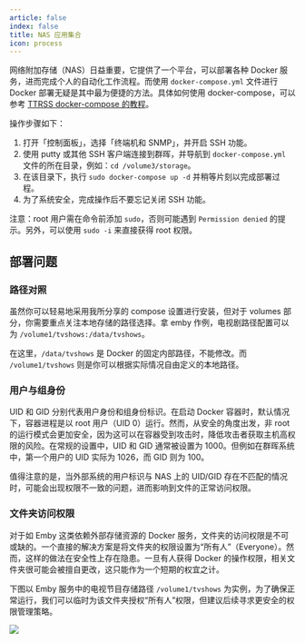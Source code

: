 ```yaml
---
article: false
index: false
title: NAS 应用集合
icon: process
---
```


网络附加存储（NAS）日益重要，它提供了一个平台，可以部署各种 Docker 服务，进而完成个人的自动化工作流程。而使用 `docker-compose.yml` 文件进行 Docker 部署无疑是其中最为便捷的方法。具体如何使用 docker-compose，可以参考 [TTRSS docker-compose 的教程](http://ttrss.henry.wang/zh/#%E9%80%9A%E8%BF%87-docker-compose-%E9%83%A8%E7%BD%B2)。

操作步骤如下：

1. 打开「控制面板」，选择「终端机和 SNMP」，并开启 SSH 功能。
2. 使用 putty 或其他 SSH 客户端连接到群晖，并导航到 `docker-compose.yml` 文件的所在目录，例如：`cd /volume3/storage`。
3. 在该目录下，执行 `sudo docker-compose up -d` 并稍等片刻以完成部署过程。
4. 为了系统安全，完成操作后不要忘记关闭 SSH 功能。

注意：root 用户需在命令前添加 `sudo`，否则可能遇到 `Permission denied` 的提示。另外，可以使用 `sudo -i` 来直接获得 root 权限。

## 部署问题

### 路径对照

虽然你可以轻易地采用我所分享的 compose 设置进行安装，但对于 volumes 部分，你需要重点关注本地存储的路径选择。拿 emby 作例，电视剧路径配置可以为 `/volume1/tvshows:/data/tvshows`。

在这里，`/data/tvshows` 是 Docker 的固定内部路径，不能修改。而 `/volume1/tvshows` 则是你可以根据实际情况自由定义的本地路径。

### 用户与组身份

UID 和 GID 分别代表用户身份和组身份标识。在启动 Docker 容器时，默认情况下，容器进程是以 root 用户（UID 0）运行。然而，从安全的角度出发，非 root 的运行模式会更加安全，因为这可以在容器受到攻击时，降低攻击者获取主机高权限的风险。在常规的设置中，UID 和 GID 通常被设置为 1000。但例如在群晖系统中，第一个用户的 UID 实际为 1026，而 GID 则为 100。

值得注意的是，当外部系统的用户标识与 NAS 上的 UID/GID 存在不匹配的情况时，可能会出现权限不一致的问题，进而影响到文件的正常访问权限。

### 文件夹访问权限

对于如 Emby 这类依赖外部存储资源的 Docker 服务，文件夹的访问权限是不可或缺的。一个直接的解决方案是将文件夹的权限设置为“所有人”（Everyone）。然而，这样的做法在安全性上存在隐患。一旦有人获得 Docker 的操作权限，相关文件夹很可能会被擅自更改，这只能作为一个短期的权宜之计。

下图以 Emby 服务中的电视节目存储路径 `/volume1/tvshows` 为实例，为了确保正常运行，我们可以临时为该文件夹授权“所有人”权限，但建议后续寻求更安全的权限管理策略。

![](https://img.gpt-vip.top/2023-09-16-08-42-22.png?imageMogr2/format/webp)

<!-- markdownlint-disable MD033 -->

<div class="catalog-display-container">
  <AutoCatalog base='/services/dockers-on-nas/' />
</div>

<!-- markdownlint-enable MD033 -->
